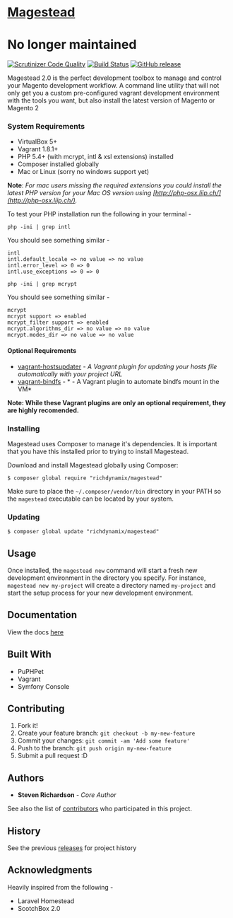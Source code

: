 # [Magestead](http://www.magestead.com "Magestead")

# No longer maintained

[![Scrutinizer Code Quality](https://scrutinizer-ci.com/g/richdynamix/magestead/badges/quality-score.png?b=master)](https://scrutinizer-ci.com/g/richdynamix/magestead/?branch=master) [![Build Status](https://scrutinizer-ci.com/g/richdynamix/magestead/badges/build.png?b=master)](https://scrutinizer-ci.com/g/richdynamix/magestead/build-status/master) [![GitHub release](https://img.shields.io/github/release/richdynamix/magestead.svg)](https://github.com/richdynamix/magestead)

Magestead 2.0 is the perfect development toolbox to manage and control your Magento development workflow. A command line utility that will not only get you a custom pre-configured vagrant development environment with the tools you want, but also install the latest version of Magento or Magento 2

### System Requirements

- VirtualBox 5+
- Vagrant 1.8.1+
- PHP 5.4+ (with mcrypt, intl & xsl extensions) installed
- Composer installed globally
- Mac or Linux (sorry no windows support yet)

**Note**: *For mac users missing the required extensions you could install the latest PHP version for your Mac OS version using [http://php-osx.liip.ch/](http://php-osx.liip.ch/).*

To test your PHP installation run the following in your terminal - 

`php -ini | grep intl`

You should see something similar -

``` /usr/local/php5/php.d/50-extension-intl.ini,
intl
intl.default_locale => no value => no value
intl.error_level => 0 => 0
intl.use_exceptions => 0 => 0 
```

`php -ini | grep mcrypt`

You should see something similar -

```
mcrypt
mcrypt support => enabled
mcrypt_filter support => enabled
mcrypt.algorithms_dir => no value => no value
mcrypt.modes_dir => no value => no value
```

#### Optional Requirements

- [vagrant-hostsupdater](https://github.com/cogitatio/vagrant-hostsupdater) - *A Vagrant plugin for updating your hosts file automatically with your project URL*
- [vagrant-bindfs](https://github.com/gael-ian/vagrant-bindfs) - * - A Vagrant plugin to automate bindfs mount in the VM*

**Note: While these Vagrant plugins are only an optional requirement, they are highly recomended.**

### Installing

Magestead uses Composer to manage it's dependencies. It is important that you have this installed prior to trying to install Magestead.

Download and install Magestead globally using Composer: 

```
$ composer global require "richdynamix/magestead"
```

Make sure to place the `~/.composer/vendor/bin` directory in your PATH so the `magestead` executable can be located by your system.

### Updating

```
$ composer global update "richdynamix/magestead"
```


## Usage

Once installed, the `magestead new` command will start a fresh new development environment in the directory you specify. For instance, `magestead new my-project` will create a directory named `my-project` and start the setup process for your new development environment.

## Documentation

View the docs [here](http://www.magestead.com/#docs)

## Built With

* PuPHPet
* Vagrant
* Symfony Console

## Contributing

1. Fork it!
2. Create your feature branch: `git checkout -b my-new-feature`
3. Commit your changes: `git commit -am 'Add some feature'`
4. Push to the branch: `git push origin my-new-feature`
5. Submit a pull request :D

## Authors

* **Steven Richardson** - *Core Author*

See also the list of [contributors](https://github.com/richdynamix/magestead/contributors) who participated in this project.

## History

See the previous [releases](https://github.com/richdynamix/magestead/releases) for project history

## Acknowledgments

Heavily inspired from the following -

* Laravel Homestead
* ScotchBox 2.0
